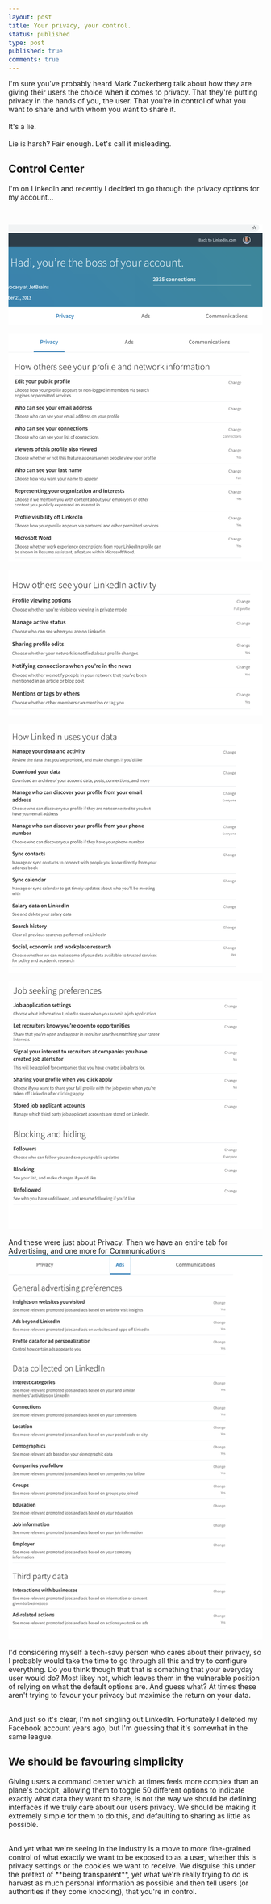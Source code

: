 ```yaml
---
layout: post
title: Your privacy, your control.  
status: published
type: post
published: true
comments: true   
---
```


I'm sure you've probably heard Mark Zuckerberg talk about how they are giving their
users the choice when it comes to privacy. That they're putting privacy in the hands of you, the user. That you're in
control of what you want to share and with whom you want to share it. 
<br/>
<br/>
It's a lie. 
<br/>
<br/>
Lie is harsh? Fair enough. Let's call it misleading. 

## Control Center 

I'm on LinkedIn and recently I decided to go through the privacy options for my account...

<br/>

![LinkedIn 1](/images/linkedin-1.png)
<br/>

![LinkedIn 2](/images/linkedin-2.png)
<br/>

![LinkedIn 3](/images/linkedin-3.png)
<br/>

![LinkedIn 4](/images/linkedin-4.png)
<br/>

![LinkedIn 5](/images/linkedin-5.png)
<br/>

And these were just about Privacy. Then we have an entire tab for Advertising, and one more for Communications
<br/> 
![LinkedIn 6](/images/linkedin-6.png)
<br/>
 
 
I'd considering myself a tech-savy person who cares about their privacy, so I probably would take the time to go through all this and try to configure everything. Do you 
think though that that is something that your everyday user would do? Most likey not, which leaves them in the vulnerable position of relying on what the default options are. And guess what? At times these aren't trying to favour your privacy but 
maximise the return on your data.

<br/>
And just so it's clear, I'm not singling out LinkedIn. Fortunately I deleted my Facebook account years ago, but I'm guessing that it's somewhat in the same league. 
 
## We should be favouring simplicity

Giving users a command center which at times feels more complex than an plane's cockpit, allowing them to toggle 50 different options to indicate exactly what data they
want to share, is not the way we should be defining interfaces if we truly care about our users privacy. We should be making it
extremely simple for them to do this, and defaulting to sharing as little as possible. 

<br/>
And yet what we're seeing in the industry is a move to more fine-grained control of what exactly we want to be exposed to as a user, whether this 
is privacy settings or the cookies we want to receive. We disguise this under the pretext of **being transparent**, yet what we're really trying to do
is harvast as much personal information as possible and then tell users (or authorities if they come knocking), that you're in control. 
 



